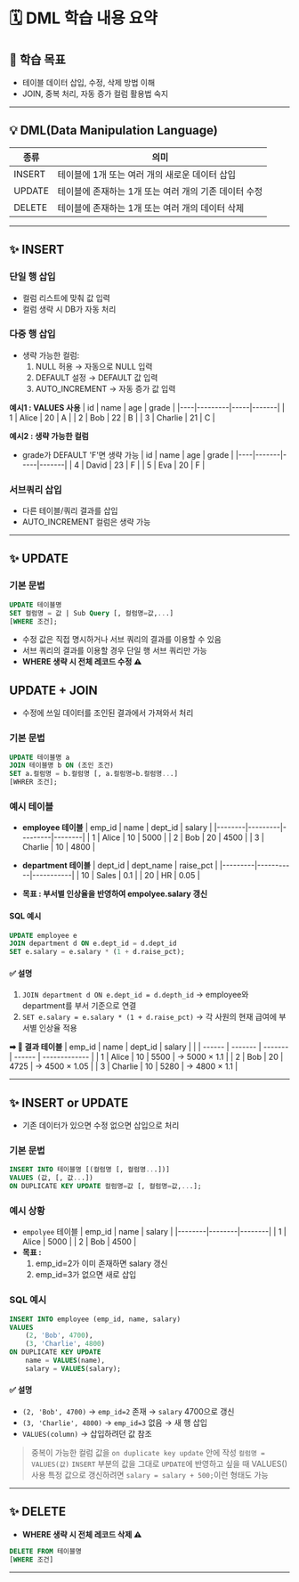 # 🗓️ DML 학습 내용 요약

## 🎯 학습 목표
- 테이블 데이터 삽입, 수정, 삭제 방법 이해
- JOIN, 중복 처리, 자동 증가 컬럼 활용법 숙지

---

## 💡 DML(Data Manipulation Language)
|종류     | 의미                                   |
|---------|---------------------------------------|
|INSERT   | 테이블에 1개 또는 여러 개의 새로운 데이터 삽입 |
|UPDATE   | 테이블에 존재하는 1개 또는 여러 개의 기존 데이터 수정 |
|DELETE   | 테이블에 존재하는 1개 또는 여러 개의 데이터 삭제 |

---

## ✨ INSERT

### 단일 행 삽입
- 컬럼 리스트에 맞춰 값 입력
- 컬럼 생략 시 DB가 자동 처리

### 다중 행 삽입
- 생략 가능한 컬럼:
  1. NULL 허용 → 자동으로 NULL 입력
  2. DEFAULT 설정 → DEFAULT 값 입력
  3. AUTO_INCREMENT → 자동 증가 값 입력

**예시1 : VALUES 사용**
| id | name    | age | grade |
|----|---------|-----|-------|
| 1  | Alice   | 20  | A     |
| 2  | Bob     | 22  | B     |
| 3  | Charlie | 21  | C     |

**예시2 : 생략 가능한 컬럼**
- grade가 DEFAULT 'F'면 생략 가능
| id | name  | age | grade |
|----|-------|-----|-------|
| 4  | David | 23  | F     |
| 5  | Eva   | 20  | F     |

### 서브쿼리 삽입
- 다른 테이블/쿼리 결과를 삽입
- AUTO_INCREMENT 컬럼은 생략 가능

---

## ✨ UPDATE

### 기본 문법
```sql
UPDATE 테이블명
SET 컬럼명 = 값 | Sub Query [, 컬럼명=값,...]
[WHERE 조건];
```
- 수정 값은 직접 명시하거나 서브 쿼리의 결과를 이용할 수 있음
- 서브 쿼리의 결과를 이용할 경우 단일 행 서브 쿼리만 가능
- **WHERE 생략 시 전체 레코드 수정 ⚠️**

## UPDATE + JOIN
- 수정에 쓰일 데이터를 조인된 결과에서 가져와서 처리

### 기본 문법
```sql
UPDATE 테이블명 a
JOIN 테이블명 b ON (조인 조건)
SET a.컬럼명 = b.컬럼명 [, a.컬럼명=b.컬럼명...]
[WHRER 조건];
```

### 예시 테이블

- **employee 테이블**
| emp_id | name    | dept_id | salary |
|--------|---------|---------|--------|
| 1      | Alice   | 10      | 5000   |
| 2      | Bob     | 20      | 4500   |
| 3      | Charlie | 10      | 4800   |

- **department 테이블**
| dept_id | dept_name | raise_pct |
|---------|-----------|-----------|
| 10      | Sales     | 0.1       |
| 20      | HR        | 0.05      |


- **목표 : 부서별 인상율을 반영하여 empolyee.salary 갱신**

#### SQL 예시
```sql
UPDATE employee e
JOIN department d ON e.dept_id = d.dept_id
SET e.salary = e.salary * (1 + d.raise_pct);
```

#### ✅ 설명
1. `JOIN department d ON e.dept_id = d.depth_id`
    → employee와 department를 부서 기준으로 연결
2. `SET e.salary = e.salary * (1 + d.raise_pct)`
    → 각 사원의 현재 급여에 부서별 인상율 적용

**➡ 🎯 결과 테이블**
| emp_id | name    | dept_id | salary |               |
| ------ | ------- | ------- | ------ | ------------- |
| 1      | Alice   | 10      | 5500   | → 5000 × 1.1  |
| 2      | Bob     | 20      | 4725   | → 4500 × 1.05 |
| 3      | Charlie | 10      | 5280   | → 4800 × 1.1  |

---

## ✨ INSERT or UPDATE
- 기존 데이터가 있으면 수정 없으면 삽입으로 처리

### 기본 문법
```sql
INSERT INTO 테이블명 [(컬럼명 [, 컬럼명...])]
VALUES (값, [, 값...])
ON DUPLICATE KEY UPDATE 컬럼명=값 [, 컬럼명=값,...];
```

### 예시 상황
- `empolyee` 테이블
| emp_id | name | salary |
|--------|--------|--------|
| 1 | Alice | 5000 |
| 2 | Bob | 4500 |
- **목표 :**
    1. emp_id=2가 이미 존재하면 salary 갱신
    2. emp_id=3가 없으면 새로 삽입

### SQL 예시
```sql
INSERT INTO employee (emp_id, name, salary)
VALUES 
    (2, 'Bob', 4700),
    (3, 'Charlie', 4800)
ON DUPLICATE KEY UPDATE 
    name = VALUES(name),
    salary = VALUES(salary);
```
#### ✅ 설명
- `(2, 'Bob', 4700)` → `emp_id=2` 존재 → `salary` 4700으로 갱신
- `(3, 'Charlie', 4800)` → `emp_id=3` 없음 → 새 행 삽입
- `VALUES(column)` → 삽입하려던 값 참조
> 중복이 가능한 컬럼 값을 `on duplicate key update` 안에 작성
> `컬럼명 = VALUES(값)` `INSERT` 부분의 값을 그대로 `UPDATE`에 반영하고 싶을 때 VALUES()사용 
> 특정 값으로 갱신하려면 `salary = salary + 500;`이런 형태도 가능

---

## ✨ DELETE
- **WHERE 생략 시 전체 레코드 삭제 ⚠️**
```sql
DELETE FROM 테이블명
[WHERE 조건]
```
---
